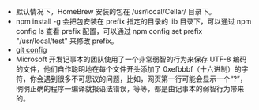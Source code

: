 * 默认情况下，HomeBrew 安装的包在 /usr/local/Cellar/ 目录下。
* npm install -g 会把包安装在 prefix 指定的目录的 lib 目录下，可以通过 npm config ls 查看 prefix 配置，可以通过 npm config set prefix "/usr/local/test" 来修改 prefix。
* [git config](https://help.github.com/articles/setting-your-username-in-git/)
* Microsoft 开发记事本的团队使用了一个非常弱智的行为来保存 UTF-8 编码的文件，他们自作聪明地在每个文件开头添加了 0xefbbbf（十六进制）的字符，你会遇到很多不可思议的问题，比如，网页第一行可能会显示一个“?”，明明正确的程序一编译就报语法错误，等等，都是由记事本的弱智行为带来的。
